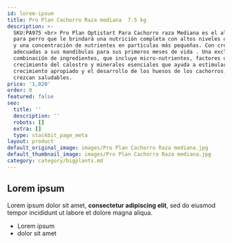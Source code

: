 ```yaml
---
id: lorem-ipsum
title: Pro Plan Cachorro Raza mediana  7.5 kg
description: >-
  SKU:PA975 <br> Pro Plan Optistart Para Cachorro raza Mediana es el alimento
  para perro que le brindará una nutrición completa con altos niveles de energía
  y una concentración de nutrientes en partículas más pequeñas. Con croquetas
  adecuadas a sus mandíbulas para sus primeros meses de vida . Una exclusiva
  combinación de ingredientes, que incluye micro-nutrientes, factores de
  crecimiento del calostro y minerales esenciales que ayuda a estimular el
  crecimiento apropiado y el desarrollo de los huesos de los cachorros, para que
  crezcan saludables.
price: '1,020'
order: 0
featured: false
seo:
  title: ''
  description: ''
  robots: []
  extra: []
  type: stackbit_page_meta
layout: product
default_original_image: images/Pro Plan Cachorro Raza mediana.jpg
default_thumbnail_image: images/Pro Plan Cachorro Raza mediana.jpg
category: category/bigplants.md
---
```

## Lorem ipsum

Lorem ipsum dolor sit amet, **consectetur adipiscing elit**, sed do eiusmod tempor incididunt ut labore et dolore magna aliqua.

- Lorem ipsum
- dolor sit amet